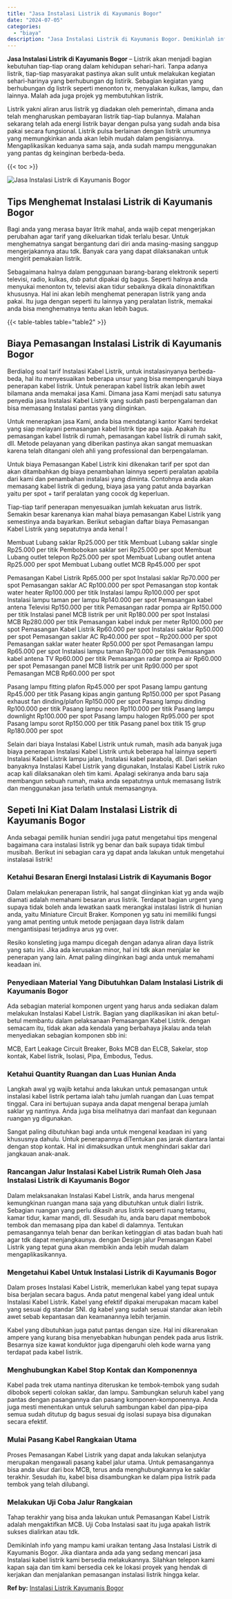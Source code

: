 ```yaml
---
title: "Jasa Instalasi Listrik di Kayumanis Bogor"
date: "2024-07-05"
categories: 
  - "biaya"
description: "Jasa Instalasi Listrik di Kayumanis Bogor. Demikinlah info yang mampu kami uraikan tentang Jasa Instalasi Listrik di Kayumanis Bogor. Jika diantara anda ada..."
---
```


**Jasa Instalasi Listrik di Kayumanis Bogor** – Listrik akan menjadi bagian kebutuhan tiap-tiap orang dalam kehidupan sehari-hari. Tanpa adanya listrik, tiap-tiap masyarakat pastinya akan sulit untuk melakukan kegiatan sehari-harinya yang berhubungan dg listirik. Sebagian kegiatan yang berhubungan dg listrik seperti menonton tv, menyalakan kulkas, lampu, dan lainnya. Malah ada juga projek yg membutuhkan listrik.

Listrik yakni aliran arus listrik yg diadakan oleh pemerintah, dimana anda telah mengharuskan pembayaran listrik tiap-tiap bulannya. Malahan sekarang telah ada energi listrik bayar dengan pulsa yang sudah anda bisa pakai secara fungsional. Listrik pulsa berlainan dengan listrik umumnya yang memungkinkan anda akan lebih mudah dalam pengisiannya. Mengaplikasikan keduanya sama saja, anda sudah mampu menggunakan yang pantas dg keinginan berbeda-beda.

{{< toc >}}

![Jasa Instalasi Listrik di Kayumanis Bogor](/images/instalasi-listrik-murah09.png)

## Tips Menghemat Instalasi Listrik di Kayumanis Bogor

Bagi anda yang merasa bayar litrik mahal, anda wajib cepat mengerjakan perubahan agar tarif yang dikeluarkan tidak terlalu besar. Untuk menghematnya sangat bergantung dari diri anda masing-masing sanggup mengerjakannya atau tdk. Banyak cara yang dapat dilaksanakan untuk mengirit pemakaian listrik.

Sebagaimana halnya dalam penggunaan barang-barang elektronik seperti televisi, radio, kulkas, dsb patut dipakai dg bagus. Seperti halnya anda menyukai menonton tv, televisi akan tidur sebaiknya dikala dinonaktifkan khususnya. Hal ini akan lebih menghemat penerapan listrik yang anda pakai. Itu juga dengan seperti itu lainnya yang peralatan listrik, memakai anda bisa menghematnya tentu akan lebih bagus.

{{< table-tables table="table2" >}}

## Biaya Pemasangan Instalasi Listrik di Kayumanis Bogor

Berdialog soal tarif Instalasi Kabel Listrik, untuk instalasinyanya berbeda-beda, hal itu menyesuaikan beberapa unsur yang bisa mempengaruhi biaya penerapan kabel listrik. Untuk penerapan kabel listrik akan lebih awet bilamana anda memakai jasa Kami. Dimana jasa Kami menjadi satu satunya penyedia jasa Instalasi Kabel Listrik yang sudah pasti berpengalaman dan bisa memasang Instalasi pantas yang diinginkan.

Untuk menerapkan jasa Kami, anda bisa mendatangi kantor Kami terdekat yang siap melayani pemasangan kabel listrik tipe apa saja. Apakah itu pemasangan kabel listrik di rumah, pemasangan kabel listrik di rumah sakit, dll. Metode pelayanan yang diberikan pastinya akan sangat memuaskan karena telah ditangani oleh ahli yang professional dan berpengalaman.

Untuk biaya Pemasangan Kabel Listrik kini dikenakan tarif per spot dan akan ditambahkan dg biaya penambahan lainnya seperti peralatan apabila dari kami dan penambahan instalasi yang diminta. Contohnya anda akan memasang kabel listrik di gedung, biaya jasa yang patut anda bayarkan yaitu per spot + tarif peralatan yang cocok dg keperluan.

Tiap-tiap tarif penerapan menyesuaikan jumlah kekuatan arus listrik. Semakin besar karenanya kian mahal biaya pemasangan Kabel Listrik yang semestinya anda bayarkan. Berikut sebagian daftar biaya Pemasangan Kabel Listrik yang sepatutnya anda kenal !

Membuat Lubang saklar Rp25.000 per titik Membuat Lubang saklar single Rp25.000 per titik Pembobokan saklar seri Rp25.000 per spot Membuat Lubang outlet telepon Rp25.000 per spot Membuat Lubang outlet antena Rp25.000 per spot Membuat Lubang outlet MCB Rp45.000 per spot

Pemasangan Kabel Listrik Rp65.000 per spot Instalasi saklar Rp70.000 per spot Pemasangan saklar AC Rp100.000 per spot Pemasangan stop kontak water heater Rp100.000 per titik Instalasi lampu Rp100.000 per spot Instalasi lampu taman per lampu Rp140.000 per spot Pemasangan kabel antena Televisi Rp150.000 per titik Pemasangan radar pompa air Rp150.000 per titik Instalasi panel MCB listrik per unit Rp180.000 per spot Instalasi MCB Rp280.000 per titik Pemasangan kabel induk per meter Rp100.000 per spot Pemasangan Kabel Listrik Rp60.000 per spot Instalasi saklar Rp50.000 per spot Pemasangan saklar AC Rp40.000 per spot – Rp200.000 per spot Pemasangan saklar water heater Rp50.000 per spot Pemasangan lampu Rp65.000 per spot Instalasi lampu taman Rp70.000 per titik Pemasangan kabel antena TV Rp60.000 per titik Pemasangan radar pompa air Rp60.000 per spot Pemasangan panel MCB listrik per unit Rp90.000 per spot Pemasangan MCB Rp60.000 per spot

Pasang lampu fitting plafon Rp45.000 per spot Pasang lampu gantung Rp45.000 per titik Pasang kipas angin gantung Rp150.000 per spot Pasang exhaust fan dinding/plafon Rp150.000 per spot Pasang lampu dinding Rp100.000 per titik Pasang lampu neon Rp110.000 per titik Pasang lampu downlight Rp100.000 per spot Pasang lampu halogen Rp95.000 per spot Pasang lampu sorot Rp150.000 per titik Pasang panel box titik 15 grup Rp180.000 per spot

Selain dari biaya Instalasi Kabel Listrik untuk rumah, masih ada banyak juga biaya penerapan Instalasi Kabel Listrik untuk beberapa hal lainnya seperti Instalasi Kabel Listrik lampu jalan, Instalasi kabel parabola, dll. Dari sekian banyaknya Instalasi Kabel Listrik yang digunakan, Instalasi Kabel Listrik ruko acap kali dilaksanakan oleh tim kami. Apalagi sekiranya anda baru saja membangun sebuah rumah, maka anda sepatutnya untuk memasang listrik dan menggunakan jasa terlatih untuk memasangnya.

## Sepeti Ini Kiat Dalam Instalasi Listrik di Kayumanis Bogor


Anda sebagai pemilik hunian sendiri juga patut mengetahui tips mengenal bagaimana cara instalasi listrik yg benar dan baik supaya tidak timbul musibah. Berikut ini sebagian cara yg dapat anda lakukan untuk mengetahui instalasai listrik!

### Ketahui Besaran Energi Instalasi Listrik di Kayumanis Bogor

Dalam melakukan penerapan listrik, hal sangat diinginkan kiat yg anda wajib diamati adalah memahami besaran arus listrik. Terdapat bagian urgent yang supaya tidak boleh anda lewatkan saatk merangkai instalasi listrik di hunian anda, yaitu Miniature Circuit Braker. Komponen yg satu ini memiliki fungsi yang amat penting untuk metode penjagaan daya listrik dalam mengantisipasi terjadinya arus yg over.

Resiko konsleting juga mampu dicegah dengan adanya aliran daya listrik yang satu ini. Jika ada kerusakan minor, hal ini tdk akan menjalar ke penerapan yang lain. Amat paling diinginkan bagi anda untuk memahami keadaan ini.

### Penyediaan Material Yang Dibutuhkan Dalam Instalasi Listrik di Kayumanis Bogor

Ada sebagian material komponen urgent yang harus anda sediakan dalam melakukan Instalasi Kabel Listrik. Bagian yang diaplikasikan ini akan betul-betul membantu dalam pelaksanaan Pemasangan Kabel Listrik. dengan semacam itu, tidak akan ada kendala yang berbahaya jikalau anda telah menyediakan sebagian komponen sbb ini:

MCB, Eart Leakage Circuit Breaker, Boks MCB dan ELCB, Sakelar, stop kontak, Kabel listrik, Isolasi, Pipa, Embodus, Tedus.

### Ketahui Quantity Ruangan dan Luas Hunian Anda

Langkah awal yg wajib ketahui anda lakukan untuk pemasangan untuk instalasi kabel listrik pertama ialah tahu jumlah ruangan dan Luas tempat tinggal. Cara ini bertujuan supaya anda dapat mengenal berapa jumlah saklar yg nantinya. Anda juga bisa melihatnya dari manfaat dan kegunaan ruangan yg digunakan.

Sangat paling dibutuhkan bagi anda untuk mengenal keadaan ini yang khususnya dahulu. Untuk penerapannya diTentukan pas jarak diantara lantai dengan stop kontak. Hal ini dimaksudkan untuk menghindari saklar dari jangkauan anak-anak.

### Rancangan Jalur Instalasi Kabel Listrik Rumah Oleh Jasa Instalasi Listrik di Kayumanis Bogor

Dalam melaksanakan Instalasi Kabel Listrik, anda harus mengenal kemungkinan ruangan mana saja yang dibutuhkan untuk dialiri listrik. Sebagian ruangan yang perlu dikasih arus listrik seperti ruang tetamu, kamar tidur, kamar mandi, dll. Sesudah itu, anda baru dapat membobok tembok dan memasang pipa dan kabel di dalamnya. Tentukan pemasangannya telah benar dan berikan ketinggian di atas badan buah hati agar tdk dapat menjangkaunya. dengan Design jalur Pemasangan Kabel Listrik yang tepat guna akan membikin anda lebih mudah dalam mengaplikasikannya.

### Mengetahui Kabel Untuk Instalasi Listrik di Kayumanis Bogor

Dalam proses Instalasi Kabel Listrik, memerlukan kabel yang tepat supaya bisa berjalan secara bagus. Anda patut mengenal kabel yang ideal untuk Instalasi Kabel Listrik. Kabel yang efektif dipakai merupakan macam kabel yang sesuai dg standar SNI. dg kabel yang sudah sesuai standar akan lebih awet sebab kepantasan dan keamanannya lebih terjamin.

Kabel yang dibutuhkan juga patut pantas dengan size. Hal ini dikarenakan ampere yang kurang bisa menyebabkan hubungan pendek pada arus listrik. Besarnya size kawat konduktor juga dipengaruhi oleh kode warna yang terdapat pada kabel listrik.

### Menghubungkan Kabel Stop Kontak dan Komponennya

Kabel pada trek utama nantinya diteruskan ke tembok-tembok yang sudah dibobok seperti colokan saklar, dan lampu. Sambungkan seluruh kabel yang pantas dengan pasangannya dan pasang komponen-komponennya. Anda juga mesti menentukan untuk seluruh sambungan kabel dan pipa-pipa semua sudah ditutup dg bagus sesuai dg isolasi supaya bisa digunakan secara efektif.

### Mulai Pasang Kabel Rangkaian Utama

Proses Pemasangan Kabel Listrik yang dapat anda lakukan selanjutya merupakan mengawali pasang kabel jalur utama. Untuk pemasangannya bisa anda ukur dari box MCB, terus anda menghubungkannya ke saklar terakhir. Sesudah itu, kabel bisa disambungkan ke dalam pipa listrik pada tembok yang telah dilubangi.

### Melakukan Uji Coba Jalur Rangkaian

Tahap terakhir yang bisa anda lakukan untuk Pemasangan Kabel Listrik adalah mengaktifkan MCB. Uji Coba Instalasi saat itu juga apakah listrik sukses dialirkan atau tdk.

Demikinlah info yang mampu kami uraikan tentang Jasa Instalasi Listrik di Kayumanis Bogor. Jika diantara anda ada yang sedang mencari jasa Instalasi kabel listrik kami bersedia melakukannya. Silahkan telepon kami kapan saja dan tim kami bersedia cek ke lokasi proyek yang hendak di kerjakan dan menjalankan pemasangan instalasi listrik hingga kelar.

**Ref by:** [Instalasi Listrik Kayumanis Bogor](https://id.wikipedia.org/wiki/Instalasi)
